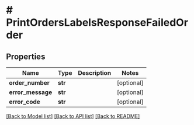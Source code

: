 # # PrintOrdersLabelsResponseFailedOrder


## Properties 


Name | Type | Description | Notes
------------ | ------------- | ------------- | -------------
**order_number**| **str** |   | [optional]
**error_message**| **str** |   | [optional]
**error_code**| **str** |   | [optional]


[[Back to Model list]](../../README.md#models) [[Back to API list]](../../README.md#endpoints) [[Back to README]](../../README.md)


